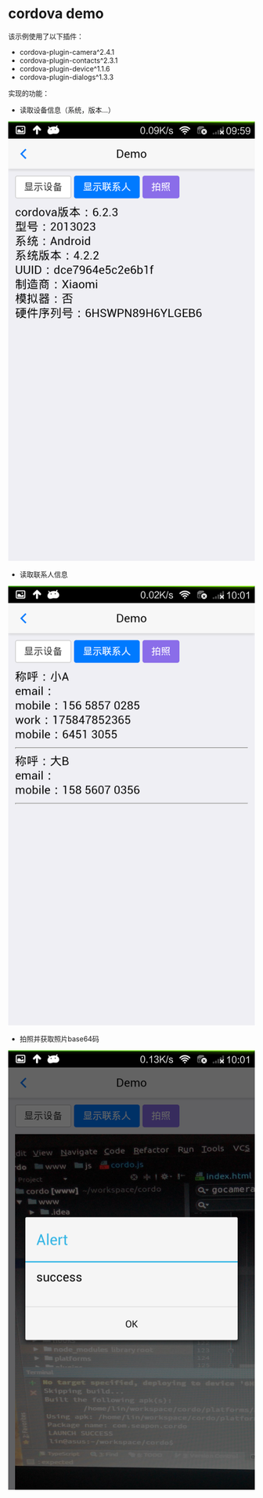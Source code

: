 # cordova demo


该示例使用了以下插件：
- cordova-plugin-camera^2.4.1
- cordova-plugin-contacts^2.3.1
- cordova-plugin-device^1.1.6
- cordova-plugin-dialogs^1.3.3

实现的功能：
- 读取设备信息（系统，版本...）

![screenshot](https://raw.githubusercontent.com/lichtung/cordo/master/screenshots/1.png)

- 读取联系人信息

![screenshot](https://raw.githubusercontent.com/lichtung/cordo/master/screenshots/2.png)

- 拍照并获取照片base64码

![screenshot](https://raw.githubusercontent.com/lichtung/cordo/master/screenshots/3.png)